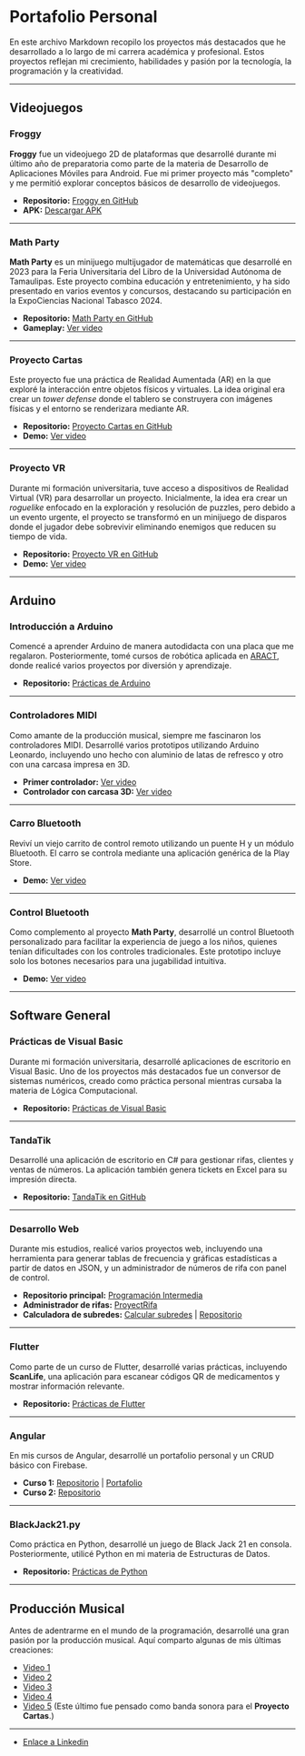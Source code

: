 

# Portafolio Personal

En este archivo Markdown recopilo los proyectos más destacados que he desarrollado a lo largo de mi carrera académica y profesional. Estos proyectos reflejan mi crecimiento, habilidades y pasión por la tecnología, la programación y la creatividad.

---

## Videojuegos

### Froggy
**Froggy** fue un videojuego 2D de plataformas que desarrollé durante mi último año de preparatoria como parte de la materia de Desarrollo de Aplicaciones Móviles para Android. Fue mi primer proyecto más "completo" y me permitió explorar conceptos básicos de desarrollo de videojuegos.  
- **Repositorio:** [Froggy en GitHub](https://github.com/Carlosgrm1444/Froggy)  
- **APK:** [Descargar APK](https://drive.google.com/file/d/1CksA7VBq3CxbuDAb21LLEGLUH30dhGgH/view?usp=sharing)  

---

### Math Party
**Math Party** es un minijuego multijugador de matemáticas que desarrollé en 2023 para la Feria Universitaria del Libro de la Universidad Autónoma de Tamaulipas. Este proyecto combina educación y entretenimiento, y ha sido presentado en varios eventos y concursos, destacando su participación en la ExpoCiencias Nacional Tabasco 2024.  
- **Repositorio:** [Math Party en GitHub](https://github.com/Carlosgrm1444/Proyect-MathParty)  
- **Gameplay:** [Ver video](https://www.youtube.com/watch?v=oB2eKTehkH8)  

---

### Proyecto Cartas
Este proyecto fue una práctica de Realidad Aumentada (AR) en la que exploré la interacción entre objetos físicos y virtuales. La idea original era crear un *tower defense* donde el tablero se construyera con imágenes físicas y el entorno se renderizara mediante AR.  
- **Repositorio:** [Proyecto Cartas en GitHub](https://github.com/Carlosgrm1444/ProyectCartas)  
- **Demo:** [Ver video](https://www.tiktok.com/@amiguetotk44/video/7251468272309112069?is_from_webapp=1&sender_device=pc&web_id=7454641787697858054)  

---

### Proyecto VR
Durante mi formación universitaria, tuve acceso a dispositivos de Realidad Virtual (VR) para desarrollar un proyecto. Inicialmente, la idea era crear un *roguelike* enfocado en la exploración y resolución de puzzles, pero debido a un evento urgente, el proyecto se transformó en un minijuego de disparos donde el jugador debe sobrevivir eliminando enemigos que reducen su tiempo de vida.  
- **Repositorio:** [Proyecto VR en GitHub](https://github.com/Carlosgrm1444/ProyectVR)  
- **Demo:** [Ver video](https://www.tiktok.com/@amiguetotk44/video/7341996333252775173?is_from_webapp=1&sender_device=pc&web_id=7454641787697858054)  

---

## Arduino

### Introducción a Arduino
Comencé a aprender Arduino de manera autodidacta con una placa que me regalaron. Posteriormente, tomé cursos de robótica aplicada en [ARACT](https://roboticamexicana.org/), donde realicé varios proyectos por diversión y aprendizaje.  
- **Repositorio:** [Prácticas de Arduino](https://github.com/Carlosgrm1444/microControladores)  

---

### Controladores MIDI
Como amante de la producción musical, siempre me fascinaron los controladores MIDI. Desarrollé varios prototipos utilizando Arduino Leonardo, incluyendo uno hecho con aluminio de latas de refresco y otro con una carcasa impresa en 3D.  
- **Primer controlador:** [Ver video](https://www.tiktok.com/@amiguetotk44/video/7239971557097917701?is_from_webapp=1&sender_device=pc&web_id=7454641787697858054)  
- **Controlador con carcasa 3D:** [Ver video](https://www.tiktok.com/@amiguetotk44/video/7475436230507777285?is_from_webapp=1&sender_device=pc&web_id=7454641787697858054)  

---

### Carro Bluetooth
Reviví un viejo carrito de control remoto utilizando un puente H y un módulo Bluetooth. El carro se controla mediante una aplicación genérica de la Play Store.  
- **Demo:** [Ver video](https://drive.google.com/file/d/1VmoFiPVB5d5CtsUxEHsA3vsY6-Q-L7VE/view?usp=sharing)  

---

### Control Bluetooth
Como complemento al proyecto **Math Party**, desarrollé un control Bluetooth personalizado para facilitar la experiencia de juego a los niños, quienes tenían dificultades con los controles tradicionales. Este prototipo incluye solo los botones necesarios para una jugabilidad intuitiva.  
- **Demo:** [Ver video](https://drive.google.com/file/d/1K2vO7g5VjGYCh_QoJvOXD4IEAKzZ1VfJ/view?usp=sharing)  

---

## Software General

### Prácticas de Visual Basic
Durante mi formación universitaria, desarrollé aplicaciones de escritorio en Visual Basic. Uno de los proyectos más destacados fue un conversor de sistemas numéricos, creado como práctica personal mientras cursaba la materia de Lógica Computacional.  
- **Repositorio:** [Prácticas de Visual Basic](https://github.com/Carlosgrm1444/ProBasic)  

---

### TandaTik
Desarrollé una aplicación de escritorio en C# para gestionar rifas, clientes y ventas de números. La aplicación también genera tickets en Excel para su impresión directa.  
- **Repositorio:** [TandaTik en GitHub](https://github.com/Carlosgrm1444/TandaProyect)  

---

### Desarrollo Web
Durante mis estudios, realicé varios proyectos web, incluyendo una herramienta para generar tablas de frecuencia y gráficas estadísticas a partir de datos en JSON, y un administrador de números de rifa con panel de control.  
- **Repositorio principal:** [Programación Intermedia](https://github.com/Carlosgrm1444/Programacion-intermedia.git)  
- **Administrador de rifas:** [ProyectRifa](https://github.com/Carlosgrm1444/ProyectRifa)  
- **Calculadora de subredes:** [Calcular subredes](https://cal-subneteo-clase-c.web.app/) | [Repositorio](https://github.com/Carlosgrm1444/redCalculator)  

---

### Flutter
Como parte de un curso de Flutter, desarrollé varias prácticas, incluyendo **ScanLife**, una aplicación para escanear códigos QR de medicamentos y mostrar información relevante.  
- **Repositorio:** [Prácticas de Flutter](https://github.com/Carlosgrm1444/practica_flutter)  

---

### Angular
En mis cursos de Angular, desarrollé un portafolio personal y un CRUD básico con Firebase.  
- **Curso 1:** [Repositorio](https://github.com/Carlosgrm1444/Angular.git) | [Portafolio](https://carlosrodriguez-freelancer.web.app/)  
- **Curso 2:** [Repositorio](https://github.com/Carlosgrm1444/programacion_avanzada)  

---

### BlackJack21.py
Como práctica en Python, desarrollé un juego de Black Jack 21 en consola. Posteriormente, utilicé Python en mi materia de Estructuras de Datos.  
- **Repositorio:** [Prácticas de Python](https://github.com/Carlosgrm1444/practicasPython)  

---

## Producción Musical
Antes de adentrarme en el mundo de la programación, desarrollé una gran pasión por la producción musical. Aquí comparto algunas de mis últimas creaciones:  
- [Video 1](https://drive.google.com/file/d/1jJOROEru6LYezMoDosTAqXeqEhG3Vyjq/view?usp=sharing)  
- [Video 2](https://drive.google.com/file/d/1qF3V_EJltQBqC3jKtWIMqcxeRs0hMAsP/view?usp=sharing)  
- [Video 3](https://drive.google.com/file/d/1MD_EYegpegr1tt9Ubyl7SBzEMt2mbzqT/view?usp=sharing)  
- [Video 4](https://drive.google.com/file/d/15FDNBDmL8nNkf8o-x9rQLUFmwhAr4mDF/view?usp=sharing)  
- [Video 5](https://drive.google.com/file/d/1H9Vn5jReOBPKNzwtG3yppBIeGMBmm387/view?usp=sharing) (Este último fue pensado como banda sonora para el **Proyecto Cartas**.)

---
- [Enlace a Linkedin](https://www.linkedin.com/in/carlosgrm1444/)  




